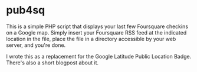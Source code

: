 pub4sq
======

This is a simple PHP script that displays your last few Foursquare
checkins on a Google map.  Simply insert your Foursquare RSS feed at the
indicated location in the file, place the file in a directory
accessible by your web server, and you're done.

I wrote this as a replacement for the Google Latitude Public Location
Badge.  There's also a short blogpost about it.
